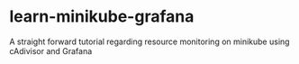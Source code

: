 # learn-minikube-grafana
A straight forward tutorial regarding resource monitoring on minikube using cAdivisor and Grafana

